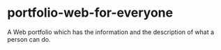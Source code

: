 # portfolio-web-for-everyone
A Web portfolio which has the information and the description of what a person can do.

